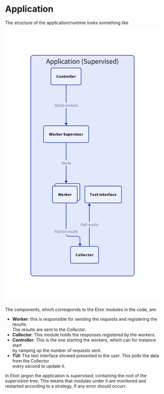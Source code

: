 # Application

The structure of the application/runtime looks something like

![](./system.png)

The components, which corresponds to the Elixir modules in the code, are:
- **Worker**: this is responsible for sending the requests and registering the results.\
  The results are sent to the *Collector*.
- **Collector**: This module holds the responses registered by the workers.
- **Controller**: This is the one starting the workers, which can for instance start\
  by ramping up the number of requests sent.
- **TUI**: The text interface showed presented to the user. This polls the data from the Collector\
  every second to update it.


In Elixir jargon the application is *supervised*, containing the root of the supervision tree.
This means that modules under it are monitored and restarted according to a strategy, if any
error should occurr.
